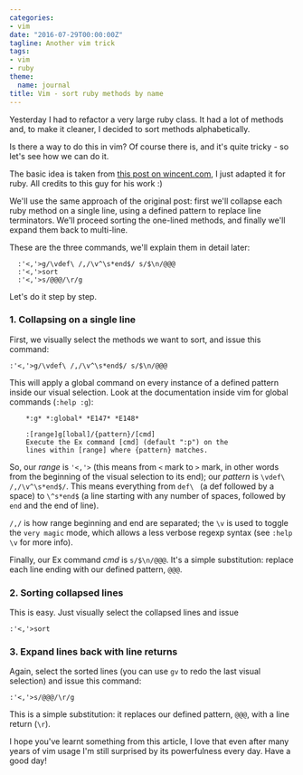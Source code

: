```yaml
---
categories:
- vim
date: "2016-07-29T00:00:00Z"
tagline: Another vim trick
tags:
- vim
- ruby
theme:
  name: journal
title: Vim - sort ruby methods by name
---
```


Yesterday I had to refactor a very large ruby class. It had a lot of methods
and, to make it cleaner, I decided to sort methods alphabetically.

Is there a way to do this in vim? Of course there is, and it's quite tricky -
so let's see how we can do it.

The basic idea is taken from
[this post on wincent.com](https://wincent.com/wiki/Sorting_functions_by_name_in_Vim),
I just adapted it for ruby. All credits to this guy for his work :)

We'll use the same approach of the original post: first we'll collapse each
ruby method on a single line, using a defined pattern to replace line terminators.
We'll proceed sorting the one-lined methods, and finally we'll expand them back
to multi-line.

These are the three commands, we'll explain them in detail later:

      :'<,'>g/\vdef\ /,/\v^\s*end$/ s/$\n/@@@
      :'<,'>sort
      :'<,'>s/@@@/\r/g

Let's do it step by step.

### 1. Collapsing on a single line

First, we visually select the methods we want to sort,
and issue this command:

```
:'<,'>g/\vdef\ /,/\v^\s*end$/ s/$\n/@@@
```

This will apply a global command on every instance of a defined pattern inside
our visual selection. Look at the documentation inside vim for global commands (`:help :g`):

        *:g* *:global* *E147* *E148*

        :[range]g[lobal]/{pattern}/[cmd]
        Execute the Ex command [cmd] (default ":p") on the
        lines within [range] where {pattern} matches.

So, our _range_ is `'<,'>` (this means from `<` mark to `>` mark, in other words
from the beginning of the visual selection to its end); our _pattern_ is
`\vdef\ /,/\v^\s*end$/`. This means everything from `def\ ` (a def followed
by a space) to `\^s*end$` (a line starting with any number of spaces, followed by `end`
and the end of line).

`/,/` is how range beginning and end are separated; the `\v` is used to toggle the `very magic` 
mode, which allows a less verbose regexp syntax (see `:help \v` for more info).

Finally, our Ex command _cmd_ is `s/$\n/@@@`. It's a simple substitution: replace each
line ending with our defined pattern, `@@@`.


### 2. Sorting collapsed lines

This is easy. Just visually select the collapsed lines and issue

```
:'<,'>sort
```

### 3. Expand lines back with line returns

Again, select the sorted lines (you can use `gv` to redo the last visual selection) and
issue this command:

```
:'<,'>s/@@@/\r/g
```

This is a simple substitution: it replaces our defined pattern, `@@@`, with a line return (`\r`).

I hope you've learnt something from this article, I love that even after many years of vim usage I'm
still surprised by its powerfulness every day. Have a good day!
